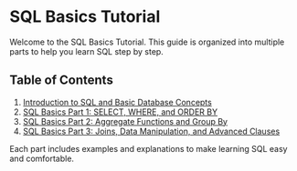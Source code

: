 # SQL Basics Tutorial

Welcome to the SQL Basics Tutorial. This guide is organized into multiple parts to help you learn SQL step by step.

## Table of Contents

1. [Introduction to SQL and Basic Database Concepts](0-sql-basic-db.md)
2. [SQL Basics Part 1: SELECT, WHERE, and ORDER BY](1-sql-basic-part-1.md)
3. [SQL Basics Part 2: Aggregate Functions and Group By](2-basic-sql-part-02.md)
4. [SQL Basics Part 3: Joins, Data Manipulation, and Advanced Clauses](3-basic-sql-part-03.md)

Each part includes examples and explanations to make learning SQL easy and comfortable.

 
